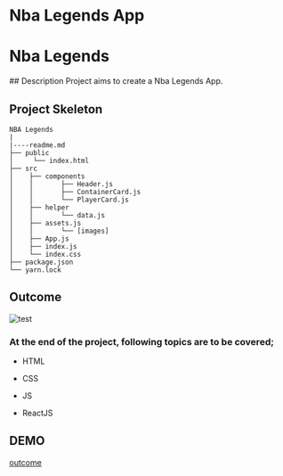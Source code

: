 # Nba Legends App
<h1>Nba Legends</h1>
## Description
Project aims to create a Nba Legends App.

## Project Skeleton

```
NBA Legends
|
|----readme.md        
├── public
│     └── index.html
├── src
│    ├── components
│    │       ├── Header.js
│    │       ├── ContainerCard.js
│    │       └── PlayerCard.js
│    ├── helper
│    │       └── data.js
│    ├── assets.js
│    │       └── [images]
│    ├── App.js
│    ├── index.js
│    └── index.css
├── package.json
└── yarn.lock
```
## Outcome
<img src="./NBA_LEGENDS.gif" alt="test" >


### At the end of the project, following topics are to be covered;

- HTML

- CSS

- JS

- ReactJS

## DEMO

[outcome](https://nba-biglegends-app.netlify.app/)
